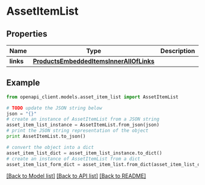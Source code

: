 # AssetItemList


## Properties
Name | Type | Description | Notes
------------ | ------------- | ------------- | -------------
**links** | [**ProductsEmbeddedItemsInnerAllOfLinks**](ProductsEmbeddedItemsInnerAllOfLinks.md) |  | [optional] 

## Example

```python
from openapi_client.models.asset_item_list import AssetItemList

# TODO update the JSON string below
json = "{}"
# create an instance of AssetItemList from a JSON string
asset_item_list_instance = AssetItemList.from_json(json)
# print the JSON string representation of the object
print AssetItemList.to_json()

# convert the object into a dict
asset_item_list_dict = asset_item_list_instance.to_dict()
# create an instance of AssetItemList from a dict
asset_item_list_form_dict = asset_item_list.from_dict(asset_item_list_dict)
```
[[Back to Model list]](../README.md#documentation-for-models) [[Back to API list]](../README.md#documentation-for-api-endpoints) [[Back to README]](../README.md)



